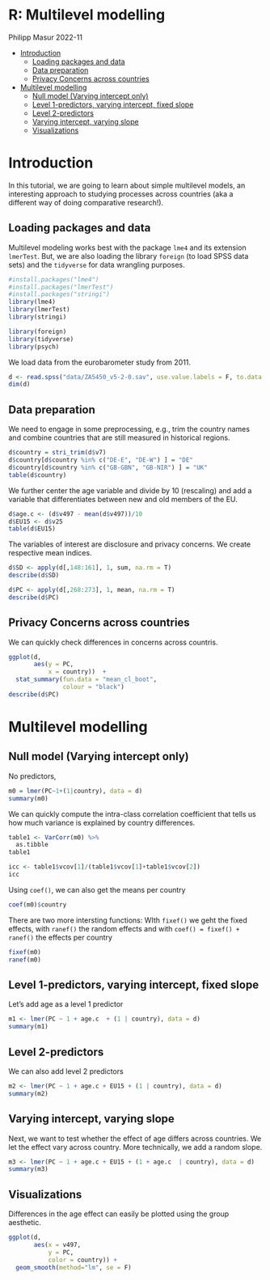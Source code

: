 R: Multilevel modelling
================
Philipp Masur
2022-11

-   <a href="#introduction" id="toc-introduction">Introduction</a>
    -   <a href="#loading-packages-and-data"
        id="toc-loading-packages-and-data">Loading packages and data</a>
    -   <a href="#data-preparation" id="toc-data-preparation">Data
        preparation</a>
    -   <a href="#privacy-concerns-across-countries"
        id="toc-privacy-concerns-across-countries">Privacy Concerns across
        countries</a>
-   <a href="#multilevel-modelling" id="toc-multilevel-modelling">Multilevel
    modelling</a>
    -   <a href="#null-model-varying-intercept-only"
        id="toc-null-model-varying-intercept-only">Null model (Varying intercept
        only)</a>
    -   <a href="#level-1-predictors-varying-intercept-fixed-slope"
        id="toc-level-1-predictors-varying-intercept-fixed-slope">Level
        1-predictors, varying intercept, fixed slope</a>
    -   <a href="#level-2-predictors" id="toc-level-2-predictors">Level
        2-predictors</a>
    -   <a href="#varying-intercept-varying-slope"
        id="toc-varying-intercept-varying-slope">Varying intercept, varying
        slope</a>
    -   <a href="#visualizations" id="toc-visualizations">Visualizations</a>

# Introduction

In this tutorial, we are going to learn about simple multilevel models,
an interesting approach to studying processes across countries (aka a
different way of doing comparative research!).

## Loading packages and data

Multilevel modeling works best with the package `lme4` and its extension
`lmerTest`. But, we are also loading the library `foreign` (to load SPSS
data sets) and the `tidyverse` for data wrangling purposes.

``` r
#install.packages("lme4")
#install.packages("lmerTest")
#install.packages("stringi")
library(lme4)
library(lmerTest)
library(stringi)

library(foreign)
library(tidyverse)
library(psych)
```

We load data from the eurobarometer study from 2011.

``` r
d <- read.spss("data/ZA5450_v5-2-0.sav", use.value.labels = F, to.data.frame = T)
dim(d)
```

## Data preparation

We need to engage in some preprocessing, e.g., trim the country names
and combine countries that are still measured in historical regions.

``` r
d$country = stri_trim(d$v7) 
d$country[d$country %in% c("DE-E", "DE-W") ] = "DE"
d$country[d$country %in% c("GB-GBN", "GB-NIR") ] = "UK"
table(d$country)
```

We further center the age variable and divide by 10 (rescaling) and add
a variable that differentiates between new and old members of the EU.

``` r
d$age.c <- (d$v497 - mean(d$v497))/10
d$EU15 <- d$v25
table(d$EU15)
```

The variables of interest are disclosure and privacy concerns. We create
respective mean indices.

``` r
d$SD <- apply(d[,148:161], 1, sum, na.rm = T)
describe(d$SD)

d$PC <- apply(d[,268:273], 1, mean, na.rm = T)
describe(d$PC)
```

## Privacy Concerns across countries

We can quickly check differences in concerns across countris.

``` r
ggplot(d, 
       aes(y = PC, 
           x = country))  + 
  stat_summary(fun.data = "mean_cl_boot", 
               colour = "black")
describe(d$PC)
```

# Multilevel modelling

## Null model (Varying intercept only)

No predictors,

``` r
m0 = lmer(PC~1+(1|country), data = d)
summary(m0)
```

We can quickly compute the intra-class correlation coefficient that
tells us how much variance is explained by country differences.

``` r
table1 <- VarCorr(m0) %>%
  as.tibble
table1

icc <- table1$vcov[1]/(table1$vcov[1]+table1$vcov[2])
icc
```

Using `coef()`, we can also get the means per country

``` r
coef(m0)$country
```

There are two more intersting functions: WIth `fixef()` we geht the
fixed effects, with `ranef()` the random effects and with
`coef() = fixef() + ranef()` the effects per country

``` r
fixef(m0)
ranef(m0)
```

## Level 1-predictors, varying intercept, fixed slope

Let’s add age as a level 1 predictor

``` r
m1 <- lmer(PC ~ 1 + age.c  + (1 | country), data = d)
summary(m1)
```

## Level 2-predictors

We can also add level 2 predictors

``` r
m2 <- lmer(PC ~ 1 + age.c + EU15 + (1 | country), data = d)
summary(m2)
```

## Varying intercept, varying slope

Next, we want to test whether the effect of age differs across
countries. We let the effect vary across country. More technically, we
add a random slope.

``` r
m3 <- lmer(PC ~ 1 + age.c + EU15 + (1 + age.c  | country), data = d)
summary(m3)
```

## Visualizations

Differences in the age effect can easily be plotted using the group
aesthetic.

``` r
ggplot(d, 
       aes(x = v497, 
           y = PC, 
           color = country)) + 
  geom_smooth(method="lm", se = F)
```
